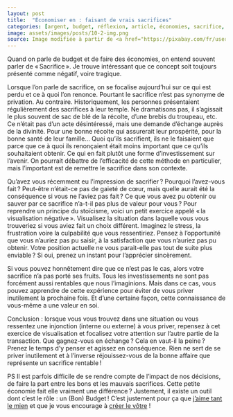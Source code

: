 ```yaml
---
layout: post
title:  "Économiser en : faisant de vrais sacrifices"
categories: [argent, budget, réflexion, article, économies, sacrifice, investissement ]
image: assets/images/posts/10-2-img.png
source: Image modifiée à partir de <a href="https://pixabay.com/fr/users/openclipart-vectors-30363/?utm_source=link-attribution&amp;utm_medium=referral&amp;utm_campaign=image&amp;utm_content=153336">OpenClipart-Vectors</a> de <a href="https://pixabay.com/fr/?utm_source=link-attribution&amp;utm_medium=referral&amp;utm_campaign=image&amp;utm_content=153336">Pixabay</a>
---
```


Quand on parle de budget et de faire des économies, on entend souvent parler de « Sacrifice ». Je trouve intéressant que ce concept soit toujours présenté comme négatif, voire tragique. 

Lorsque l’on parle de sacrifice, on se focalise aujourd’hui sur ce qui est perdu et ce à quoi l’on renonce. Pourtant le sacrifice n’est pas synonyme de privation. Au contraire.
Historiquement, les personnes présentaient régulièrement des sacrifices à leur temple. Ne dramatisons pas, il s’agissait le plus souvent de sac de blé de la récolte, d’une brebis du troupeau, etc. Ce n’était pas d’un acte désintéressé, mais une demande d’échange auprès de la divinité. Pour une bonne récolte qui assurerait leur prospérité, pour la bonne santé de leur famille… Quoi qu’ils sacrifient, ils ne le faisaient que parce que ce à quoi ils renonçaient était moins important que ce qu’ils souhaitaient obtenir. Ce qui en fait plutôt une forme d’investissement sur l’avenir. 
On pourrait débattre de l’efficacité de cette méthode en particulier, mais l’important est de remettre le sacrifice dans son contexte. 

Qu’avez vous récemment eu l’impression de sacrifier ? Pourquoi l’avez-vous fait ? 
Peut-être n’était-ce pas de gaieté de cœur, mais quelle aurait été la conséquence si vous ne l’aviez pas fait ? Ce que vous avez pu obtenir ou sauver par ce sacrifice n’a-t-il pas plus de valeur pour vous ? 
Pour reprendre un principe du stoïcisme, voici un petit exercice appelé « la visualisation négative ». Visualisez la situation dans laquelle vous vous trouveriez si vous aviez fait un choix différent. Imaginez le stress, la frustration voire la culpabilité que vous ressentiriez. Pensez à l’opportunité que vous n’auriez pas pu saisir, à la satisfaction que vous n’auriez pas pu obtenir.
Votre position actuelle ne vous parait-elle pas tout de suite plus enviable ? Si oui, prenez un instant pour l’apprécier sincèrement. 

Si vous pouvez honnêtement dire que ce n’est pas le cas, alors votre sacrifice n’a pas porté ses fruits. Tous les investissements ne sont pas forcément aussi rentables que nous l’imaginions. Mais dans ce cas, vous pouvez apprendre de cette expérience pour éviter de vous priver inutilement la prochaine fois. Et d’une certaine façon, cette connaissance de vous-même a une valeur en soi.

Conclusion : lorsque vous vous trouvez dans une situation ou vous ressentez une injonction (interne ou externe) à vous priver, repensez à cet exercice de visualisation et focalisez votre attention sur l’autre partie de la transaction. Que gagnez-vous en échange ? Cela en vaut-il la peine ? Prenez le temps d’y penser et agissez en conséquence. Rien ne sert de se priver inutilement et à l’inverse réjouissez-vous de la bonne affaire que représente un sacrifice rentable !


PS Il est parfois difficile de se rendre compte de l’impact de nos décisions, de faire la part entre les bons et les mauvais sacrifices. Cette petite économie fait elle vraiment une différence ? Justement, il existe un outil dont c’est le rôle : un (Bon) Budget ! C’est justement pour ça que [j’aime tant le mien](../pourquoi_budget) et que je vous encourage à [créer le vôtre](../agatha_0-1) ! 
